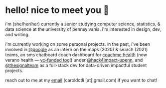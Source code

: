 # hello! nice to meet you 🍊

i'm (she/her/her) currently a senior studying computer science, statistics, & data science at the university of pennsylvania. i'm interested in design, dev, and writing.

i'm currently working on some personal projects. in the past, i've been involved in [@google](http://github.com/google) as an intern on the maps (2020) & search (2021) teams, an sms chatboard coach dashboard for [coachme health](https://www.coachmehealth.org/) (now verano health — [yc-funded too](https://www.ycombinator.com/companies/verano-health)!) under [@hack4impact-upenn](http://github.com/hack4impact-upenn), and [@thesignalteam](http://github.com/thesignalteam) as a full-stack dev for data-driven impactful student projects.

reach out to me at my [email](mailto:caroldotli@gmail.com) (caroldotli [at] gmail.com) if you want to chat! 
<!--
**caroljli/caroljli** is a ✨ _special_ ✨ repository because its `README.md` (this file) appears on your GitHub profile.

Here are some ideas to get you started:

- 🔭 I’m currently working on ...
- 🌱 I’m currently learning ...
- 👯 I’m looking to collaborate on ...
- 🤔 I’m looking for help with ...
- 💬 Ask me about ...
- 📫 How to reach me: ...
- 😄 Pronouns: ...
- ⚡ Fun fact: ...
-->
